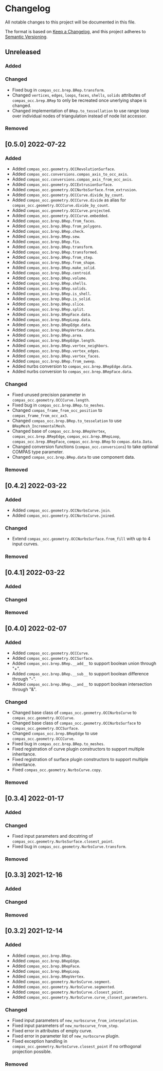 # Changelog

All notable changes to this project will be documented in this file.

The format is based on [Keep a Changelog](https://keepachangelog.com/en/1.0.0/),
and this project adheres to [Semantic Versioning](https://semver.org/spec/v2.0.0.html).

## Unreleased

### Added

### Changed

* Fixed bug in `compas_occ.brep.BRep.transform`.
* Changed `vertices`, `edges`, `loops`, `faces`, `shells`, `solids` attributes of `compas_occ.brep.BRep` to only be recreated once unerlying shape is changed.
* Changed implementation of `BRep.to_tessellation` to use range loop over individual nodes of triangulation instead of node list accessor.

### Removed


## [0.5.0] 2022-07-22

### Added

* Added `compas_occ.geometry.OCCRevolutionSurface`.
* Added `compas_occ.conversions.compas_axis_to_occ_axis`.
* Added `compas_occ.conversions.compas_axis_from_occ_axis`.
* Added `compas_occ.geometry.OCCExtrusionSurface`.
* Added `compas_occ.geometry.OCCNurbsSurface.from_extrusion`.
* Added `compas_occ.geometry.OCCCurve.divide_by_count`.
* Added `compas_occ.geometry.OCCCurve.divide` as alias for `compas_occ.geometry.OCCCurve.divide_by_count`.
* Added `compas_occ.geometry.OCCCurve.projected`.
* Added `compas_occ.geometry.OCCCurve.embedded`.
* Added `compas_occ.brep.BRep.from_faces`.
* Added `compas_occ.brep.BRep.from_polygons`.
* Added `compas_occ.brep.BRep.check`.
* Added `compas_occ.brep.BRep.sew`.
* Added `compas_occ.brep.BRep.fix`.
* Added `compas_occ.brep.BRep.transform`.
* Added `compas_occ.brep.BRep.transformed`.
* Added `compas_occ.brep.BRep.from_step`.
* Added `compas_occ.brep.BRep.from_shape`.
* Added `compas_occ.brep.BRep.make_solid`.
* Added `compas_occ.brep.BRep.centroid`.
* Added `compas_occ.brep.BRep.volume`.
* Added `compas_occ.brep.BRep.shells`.
* Added `compas_occ.brep.BRep.solids`.
* Added `compas_occ.brep.BRep.is_shell`.
* Added `compas_occ.brep.BRep.is_solid`.
* Added `compas_occ.brep.BRep.slice`.
* Added `compas_occ.brep.BRep.split`.
* Added `compas_occ.brep.BRepFace.data`.
* Added `compas_occ.brep.BRepLoop.data`.
* Added `compas_occ.brep.BRepEdge.data`.
* Added `compas_occ.brep.BRepVertex.data`.
* Added `compas_occ.brep.BRep.area`.
* Added `compas_occ.brep.BRepEdge.length`.
* Added `compas_occ.brep.BRep.vertex_neighbors`.
* Added `compas_occ.brep.BRep.vertex_edges`.
* Added `compas_occ.brep.BRep.vertex_faces`.
* Added `compas_occ.brep.BRep.from_sweep`.
* Added nurbs conversion to `compas_occ.brep.BRepEdge.data`.
* Added nurbs conversion to `compas_occ.brep.BRepFace.data`.

### Changed

* Fixed unused precision parameter in `compas_occ.geometry.OCCCurve.length`.
* Fixed bug in `compas_occ.brep.BRep.to_meshes`.
* Changed `compas_frame_from_occ_position` to `compas_frame_from_occ_ax3`.
* Changed `compas_occ.brep.BRep.to_tesselation` to use `BRepMesh_IncrementalMesh`.
* Changed base of `compas_occ.brep.BRepVertex`, `compas_occ.brep.BRepEdge`, `compas_occ.brep.BRepLoop`, `compas_occ.brep.BRepFace`, `compas_occ.brep.BRep` to `compas.data.Data`.
* Changed conversion functions (`compas_occ.conversions`) to take optional COMPAS type parameter.
* Changed `compas_occ.brep.BRep.data` to use component data.

### Removed


## [0.4.2] 2022-03-22

### Added

* Added `compas_occ.geometry.OCCNurbsCurve.join`.
* Added `compas_occ.geometry.OCCNurbsCurve.joined`.

### Changed

* Extend `compas_occ.geometry.OCCNurbsSurface.from_fill` with up to 4 input curves.

### Removed


## [0.4.1] 2022-03-22

### Added

### Changed

### Removed


## [0.4.0] 2022-02-07

### Added

* Added `compas_occ.geometry.OCCCurve`.
* Added `compas_occ.geometry.OCCSurface`.
* Added `compas_occ.brep.BRep.__add__` to support boolean union through "+".
* Added `compas_occ.brep.BRep.__sub__` to support boolean difference through "-".
* Added `compas_occ.brep.BRep.__and__` to support boolean intersection through "&".

### Changed

* Changed base class of `compas_occ.geometry.OCCNurbsCurve` to `compas_occ.geometry.OCCCurve`.
* Changed base class of `compas_occ.geometry.OCCNurbsSurface` to `compas_occ.geometry.OCCSurface`.
* Changed `compas_occ.brep.BRepEdge` to use `compas_occ.geometry.OCCCurve`.
* Fixed bug in `compas_occ.brep.BRep.to_meshes`.
* Fixed registration of curve plugin constructors to support multiple inheritance.
* Fixed registration of surface plugin constructors to support multiple inheritance.
* Fixed `compas_occ.geometry.NurbsCurve.copy`.

### Removed


## [0.3.4] 2022-01-17

### Added

### Changed

* Fixed input parameters and docstring of `compas_occ.geometry.NurbsSurface.closest_point`.
* Fixed bug in `compas_occ.geometry.NurbsCurve.transform`.

### Removed


## [0.3.3] 2021-12-16

### Added

### Changed

### Removed


## [0.3.2] 2021-12-14

### Added

* Added `compas_occ.brep.BRep`.
* Added `compas_occ.brep.BRepEdge`.
* Added `compas_occ.brep.BRepFace`.
* Added `compas_occ.brep.BRepLoop`.
* Added `compas_occ.brep.BRepVertex`.
* Added `compas_occ.geometry.NurbsCurve.segment`.
* Added `compas_occ.geometry.NurbsCurve.segmented`.
* Added `compas_occ.geometry.NurbsCurve.closest_point`.
* Added `compas_occ.geometry.NurbsCurve.curve_closest_parameters`.

### Changed

* Fixed input parameters of `new_nurbscurve_from_interpolation`.
* Fixed input parameters of `new_nurbscurve_from_step`.
* Fixed error in attributes of empty curve.
* Fixed error in parameter list of `new_nurbscurve` plugin.
* Fixed exception handling in `compas_occ.geometry.NurbsCurve.closest_point` if no orthogonal projection possible.

### Removed
